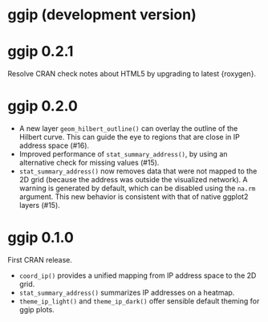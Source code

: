 # ggip (development version)

# ggip 0.2.1

Resolve CRAN check notes about HTML5 by upgrading to latest {roxygen}.


# ggip 0.2.0

* A new layer `geom_hilbert_outline()` can overlay the outline of the Hilbert curve. This can guide the eye to regions that are close in IP address space (#16).
* Improved performance of `stat_summary_address()`, by using an alternative check for missing values (#15).
* `stat_summary_address()` now removes data that were not mapped to the 2D grid (because the address was outside the visualized network). A warning is generated by default, which can be disabled using the `na.rm` argument. This new behavior is consistent with that of native ggplot2 layers (#15).


# ggip 0.1.0

First CRAN release.

* `coord_ip()` provides a unified mapping from IP address space to the 2D grid.
* `stat_summary_address()` summarizes IP addresses on a heatmap.
* `theme_ip_light()` and `theme_ip_dark()` offer sensible default theming for ggip plots.
